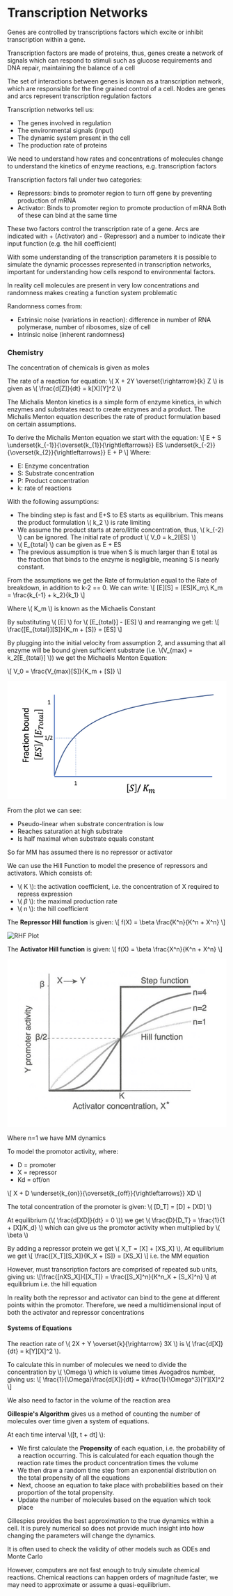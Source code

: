 # Transcription Networks

Genes are controlled by transcriptions factors which excite or inhibit transcription within a gene. 

Transcription factors are made of proteins, thus, genes create a network of signals which can respond to stimuli such as glucose requirements and DNA repair, maintaining the balance of a cell

The set of interactions between genes is known as a transcription network, which are responsible for the fine grained control of a cell. Nodes are genes and arcs represent transcription regulation factors

Transcription networks tell us:
- The genes involved in regulation
- The environmental signals (input)
- The dynamic system present in the cell
- The production rate of proteins

We need to understand how rates and concentrations of molecules change to understand the kinetics of enzyme reactions, e.g. transcription factors

Transcription factors fall under two categories:
- Repressors: binds to promoter region to turn off gene by preventing production of mRNA
- Activator: Binds to promoter region to promote production of mRNA
Both of these can bind at the same time

These two factors control the transcription rate of a gene. Arcs are indicated with + (Activator) and - (Repressor) and a number to indicate their input function (e.g. the hill coefficient)

With some understanding of the transcription parameters it is possible to simulate the dynamic processes represented in transcription networks, important for understanding how cells respond to environmental factors. 

In reality cell molecules are present in very low concentrations and randomness makes creating a function system problematic

Randomness comes from:
- Extrinsic noise (variations in reaction): difference in number of RNA polymerase, number of ribosomes, size of cell
- Intrinsic noise (inherent randomness)

### Chemistry

The concentration of chemicals is given as moles 

The rate of a reaction for equation: \\( X + 2Y \overset{\rightarrow}{k} Z \\) is given as \\( \frac{d[Z]}{dt} = k[X][Y]^2 \\) 


The Michalis Menton kinetics is a simple form of enzyme kinetics, in which enzymes and substrates react to create enzymes and a product. The Michalis Menton equation describes the rate of product formulation based on certain assumptions. 

To derive the Michalis Menton equation we start with the equation: \\[ E + S \underset{k_{-1}}{\overset{k_{1}}{\rightleftarrows}} ES \underset{k_{-2}}{\overset{k_{2}}{\rightleftarrows}} E + P \\]
Where:
- E: Enzyme concentration
- S: Substrate concentration
- P: Product concentration
- k: rate of reactions

With the following assumptions:
- The binding step is fast and E+S to ES starts as equilibrium. This means the product formulation \\( k_2 \\) is rate limiting
- We assume the product starts at zero/little concentration, thus, \\( k_{-2} \\) can be ignored. The initial rate of product \\( V_0 = k_2[ES] \\)
- \\( E_{total} \\) can be given as E + ES
- The previous assumption is true when S is much larger than E total as the fraction that binds to the enzyme is negligible, meaning S is nearly constant.

From the assumptions we get the Rate of formulation equal to the Rate of breakdown, in addition to k-2 == 0. We can write: \\[ [E][S] = [ES]K_m;\ K_m = \frac{k_{-1} + k_2}{k_1} \\]

Where \\( K_m \\) is known as the Michaelis Constant

By substituting \\( [E] \\) for \\( [E_{total}] - [ES] \\) and rearranging we get: \\[ \frac{[E_{total}][S]}{K_m + [S]} = [ES] \\]

By plugging into the initial velocity from assumption 2, and assuming that all enzyme will be bound given sufficient substrate (i.e. \\(V_{max} = k_2[E_{total}] \\)) we get the Michaelis Menton Equation:

\\[ V_0 = \frac{V_{max}[S]}{K_m + [S]} \\]

![MM Plot](MMplot.png)

From the plot we can see:
- Pseudo-linear when substrate concentration is low
- Reaches saturation at high substrate
- Is half maximal when substrate equals constant

So far MM has assumed there is no repressor or activator

We can use the Hill Function to model the presence of repressors and activators. Which consists of:
- \\( K \\): the activation coefficient, i.e. the concentration of X required to repress expression
- \\( $\beta$ \\): the maximal production rate 
- \\( n \\): the hill coefficient

The **Repressor Hill function** is given: \\[ f(X) = \beta \frac{K^n}{K^n + X^n} \\]

![RHF Plot](Y3/3212/the-little-book-of-computational-biology/src/RHF.png)

The **Activator Hill function** is given: \\[ f(X) = \beta \frac{X^n}{K^n + X^n} \\]

![AHF Plot](AHF.png)

Where n=1 we have MM dynamics

To model the promotor activity, where:
- D = promoter
- X = repressor
- Kd = off/on

\\[ X + D \underset{k_{on}}{\overset{k_{off}}{\rightleftarrows}} XD \\]

The total concentration of the promoter is given: \\( [D_T] = [D] + [XD] \\)

At equilibrium (\\( \frac{d[XD]}{dt} = 0 \\)) we get \\( \frac{D}{D_T} = \frac{1}{1 + [X]/K_d} \\) which can give us the promotor activity when multiplied by \\( \beta \\)

By adding a repressor protein we get \\( X_T = [X] + [XS_X] \\), At equilibrium we get \\[ \frac{[X_T][S_X]}{K_X + [S]} = [XS_X] \\] i.e. the MM equation

However, must transcription factors are comprised of repeated sub units, giving us: \\[\frac{[nXS_X]}{[X_T]} = \frac{[S_X]^n}{K^n_X + [S_X]^n} \\] at equilibrium i.e. the hill equation

In reality both the repressor and activator can bind to the gene at different points within the promotor. Therefore, we need a multidimensional input of both the activator and repressor concentrations


#### Systems of Equations

The reaction rate of \\( 2X + Y \overset{k}{\rightarrow} 3X \\) is \\( \frac{d[X]}{dt} = k[Y][X]^2 \\).

To calculate this in number of molecules we need to divide the concentration by \\( \Omega \\) which is volume times Avogadros number,  giving us: \\[ \frac{1}{\Omega}\frac{d[X]}{dt} = k\frac{1}{\Omega^3}[Y][X]^2 \\] 

We also need to factor in the volume of the reaction area

**Gillespie's Algorithm** gives us a method of counting the number of molecules over time given a system of equations. 

At each time interval \\([t, t + dt] \\):
- We first calculate the **Propensity** of each equation, i.e. the probability of a reaction occurring. This is calculated for each equation though the reaction rate times the product concentration times the volume
- We then draw a random time step from an exponential distribution on the total propensity of all the equations
- Next, choose an equation to take place with probabilities based on their proportion of the total propensity.
- Update the number of molecules based on the equation which took place


Gillespies provides the best approximation to the true dynamics within a cell. It is purely numerical so does not provide much insight into how changing the parameters will change the dynamics. 

It is often used to check the validity of other models such as ODEs and Monte Carlo

However, computers are not fast enough to truly simulate chemical reactions. Chemical reactions can happen orders of magnitude faster, we may need to approximate or assume a quasi-equilibrium. 

